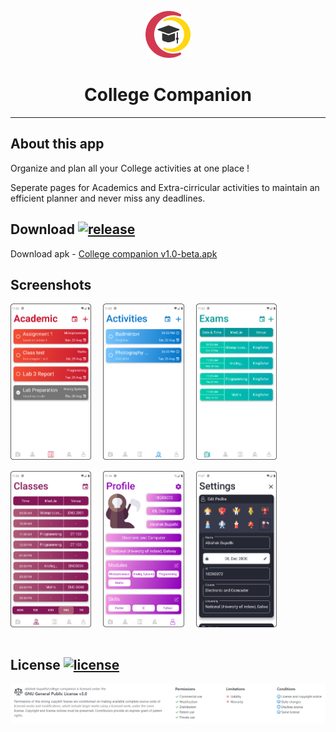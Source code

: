 <p align = "center">
<img src="https://github.com/abishek-bupathi/college-companion/raw/master/assets/logo.png" height="75"/> 
<h1 align = "center">College Companion</h1>
</p>

-------
## About this app

Organize and plan all your College activities at one place !

Seperate pages for Academics and Extra-cirricular activities to maintain an efficient planner and never miss any deadlines.

## Download  [![release](https://img.shields.io/github/v/release/abishek-bupathi/college-companion?include_prereleases)](https://github.com/abishek-bupathi/college-companion/blob/master/Apk/companion%20v1.0-beta.apk)

Download apk - 
[College companion v1.0-beta.apk](https://github.com/abishek-bupathi/college-companion/raw/master/Apk/companion%20v1.0-beta.apk)

  
## Screenshots

<p>
<img src="https://github.com/abishek-bupathi/college-companion/raw/master/docs/Screenshots/Academic tasks.png" height="250" style = "padding-right:15px; padding-bottom: 15px"/>
<img src="https://github.com/abishek-bupathi/college-companion/raw/master/docs/Screenshots/Activities list.png" height="250" style = "padding-right:15px;padding-bottom: 15px"/>
<img src="https://github.com/abishek-bupathi/college-companion/raw/master/docs/Screenshots/Exams.png" height="250" style = "padding-right:15px; padding-bottom: 15px"/>
<img src="https://github.com/abishek-bupathi/college-companion/raw/master/docs/Screenshots/Classes.png" height="250" style = "padding-right:15px; padding-bottom: 15px"/>
<img src="https://github.com/abishek-bupathi/college-companion/raw/master/docs/Screenshots/Profile.png" height="250" style = "padding-right:15px; padding-bottom: 15px"/>
<img src="https://github.com/abishek-bupathi/college-companion/raw/master/docs/Screenshots/Settings.png" height="250" style = "padding-right:15px; padding-bottom: 15px"/>
</p>


## License  [![license](https://img.shields.io/github/license/abishek-bupathi/college-companion.svg?color=blue)](https://github.com/abishek-bupathi/college-companion/blob/master/LICENSE)

<p>
<img src="https://github.com/abishek-bupathi/college-companion/raw/master/docs/license.png"/>
</p>


 
